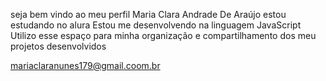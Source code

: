 seja bem vindo ao meu perfil
Maria Clara Andrade De Araújo
estou estudando no alura
Estou me desenvolvendo na linguagem JavaScript
Utilizo esse espaço para minha organização e compartilhamento dos meu projetos desenvolvidos

mariaclaranunes179@gmail.coom.br
